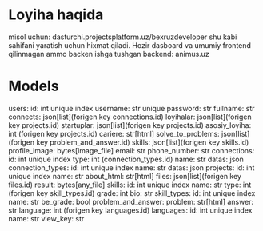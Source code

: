 # Loyiha haqida
misol uchun: dasturchi.projectsplatform.uz/bexruzdeveloper
shu kabi sahifani yaratish uchun hixmat qiladi.
Hozir dasboard va umumiy frontend qilinmagan ammo backen ishga tushgan
backend: animus.uz

# Models
users:
    id: int unique index
    username: str unique
    password: str
    fullname: str
    connects: json[list](forigen key connections.id)
    loyihalar: json[list](forigen key projects.id)
    startuplar: json[list](forigen key projects.id)
    asosiy_loyiha: int (forigen key projects.id)
    cariere: str[html]
    solve_to_problems: json[list](forigen key problem_and_answer.id)
    skills: json[list](forigen key skills.id)
    profile_image: bytes[image_file]
    email: str
    phone_number: str
connections:
    id: int unique index
    type: int (connection_types.id)
    name: str
    datas: json
connection_types:
    id: int unique index
    name: str
    datas: json
projects:
    id: int unique index
    name: str
    about_html: str[html]
    files: json[list](forigen key files.id)
    result: bytes[any_file]
skills:
    id: int unique index
    name: str
    type: int (forigen key skill_types.id)
    grade: int
    bio: str
skill_types:
    id: int unique index
    name: str
    be_grade: bool
problem_and_answer:
    problem: str[html]
    answer: str
    language: int (forigen key languages.id)
languages:
    id: int unique index
    name: str
    view_key: str
